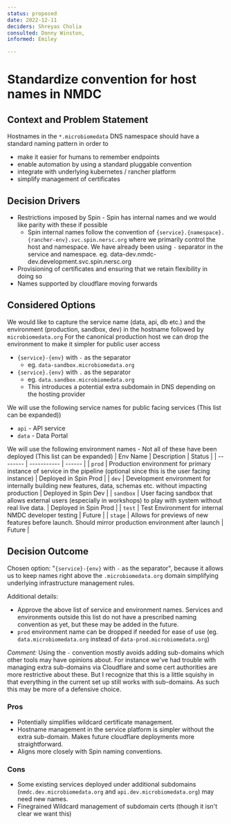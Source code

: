 ```yaml
---
status: proposed
date: 2022-12-11
deciders: Shreyas Cholia
consulted: Donny Winston, 
informed: Emiley

---
```


# Standardize convention for host names in NMDC

## Context and Problem Statement

Hostnames in the `*.microbiomedata` DNS namespace should have a standard naming pattern in order to 
- make it easier for humans to remember endpoints
- enable automation by using a standard pluggable convention 
- integrate with underlying kubernetes / rancher platform
- simplify management of certificates

## Decision Drivers

* Restrictions imposed by Spin - Spin has internal names and we would like parity with these if possible
  * Spin internal names follow the convention of `{service}.{namespace}.{rancher-env}.svc.spin.nersc.org` where we primarily control the host and namespace. We have already been using `-` separator in the service and namespace. eg. data-dev.nmdc-dev.development.svc.spin.nersc.org
* Provisioning of certificates and ensuring that we retain flexibility in doing so
* Names supported by cloudflare moving forwards

## Considered Options
We would like to capture the service name (data, api, db etc.) and the environment (production, sandbox, dev) in the hostname followed by `microbiomedata.org` For the canonical production host we can drop the environment to make it simpler for public user access

* `{service}-{env}` with `-` as the separator 
    - eg. `data-sandbox.microbiomedata.org`
* `{service}.{env}` with `.` as the separator 
    - eg. `data.sandbox.microbiomedata.org`
    - This introduces a potential extra subdomain in DNS depending on the hosting provider

We will use the following service names for public facing services (This list can be expanded))
* `api` - API service
* `data` - Data Portal  

We will use the following environment names - Not all of these have been deployed (This list can be expanded)
| Env Name | Description | Status | 
| -------- | ----------- | ------ |
| `prod` | Production environment for primary instance of service in the pipeline (optional since this is the user facing instance) | Deployed in Spin Prod | 
| `dev` | Development environment for internally building new features, data, schemas etc. without impacting production | Deployed in Spin Dev | 
| `sandbox` | User facing sandbox that allows external users (especially in workshops) to play with system without real live data. | Deployed in Spin Prod | 
| `test` | Test Environment for internal NMDC developer testing | Future | 
| `stage` | Allows for previews of new features before launch. Should mirror production environment after launch | Future |   

## Decision Outcome

Chosen option: "`{service}-{env}` with `-` as the separator", because it allows us to keep names right above the    `.microbiomedata.org` domain simplifying underlying infrastructure management rules. 

Additional details: 
* Approve the above list of service and environment names. Services and environments outside this list do not have a prescribed naming convention as yet, but these may be added in the future.
* `prod` environment name can be dropped if needed for ease of use (eg. `data.microbiomedata.org` instead of `data-prod.microbiomedata.org`)

*Comment:* Using the `-` convention mostly avoids adding sub-domains which other tools may have opinions about. For instance we've had trouble with managing extra sub-domains via Cloudflare and some cert authorities are more restrictive about these. But I recognize that this is a little squishy in that everything in the current set up still works with sub-domains. As such this may be more of a defensive choice. 

### Pros
- Potentially simplifies wildcard certificate management.
- Hostname management in the service platform is simpler without the extra sub-domain. Makes future cloudflare deployments more straightforward.
- Aligns more closely with Spin naming conventions.

### Cons
- Some existing services deployed under additional subdomains (`nmdc.dev.microbiomedata.org` and `api.dev.microbiomedata.org`) may need new names. 
- Finegrained Wildcard management of subdomain certs (though it isn't clear we want this)


